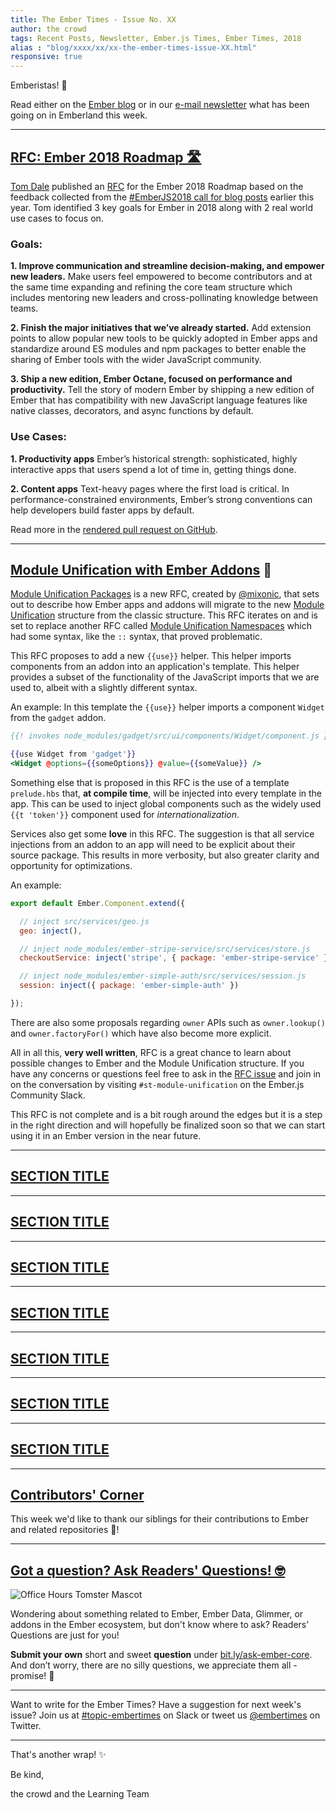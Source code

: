 ```yaml
---
title: The Ember Times - Issue No. XX
author: the crowd
tags: Recent Posts, Newsletter, Ember.js Times, Ember Times, 2018
alias : "blog/xxxx/xx/xx-the-ember-times-issue-XX.html"
responsive: true
---
```


<SAYING-HELLO-IN-YOUR-FAVORITE-LANGUAGE> Emberistas! 🐹

Read either on the [Ember blog](https://emberjs.com/blog/tags/newsletter.html) or in our [e-mail newsletter](https://the-emberjs-times.ongoodbits.com/) what has been going on in Emberland this week.

<SOME-INTRO-HERE-TO-KEEP-THEM-SUBSCRIBERS-READING>

---

## [RFC: Ember 2018 Roadmap 🛣](https://github.com/emberjs/rfcs/pull/364)

[Tom Dale](https://github.com/tomdale) published an [RFC](https://github.com/emberjs/rfcs/pull/364) for the Ember 2018 Roadmap based on the feedback collected from the [#EmberJS2018 call for blog posts](https://www.emberjs.com/blog/2018/05/02/ember-2018-roadmap-call-for-posts.html) earlier this year. Tom identified 3 key goals for Ember in 2018 along with 2 real world use cases to focus on.

### Goals:

**1. Improve communication and streamline decision-making, and empower new leaders.**
Make users feel empowered to become contributors and at the same time expanding and refining the core team structure which includes mentoring new leaders and cross-pollinating knowledge between teams.

**2. Finish the major initiatives that we’ve already started.**
Add extension points to allow popular new tools to be quickly adopted in Ember apps and standardize around ES modules and npm packages to better enable the sharing of Ember tools with the wider JavaScript community.

**3. Ship a new edition, Ember Octane, focused on performance and productivity.**
Tell the story of modern Ember by shipping a new edition of Ember that has compatibility with new JavaScript language features like native classes, decorators, and async functions by default.

### Use Cases:

**1. Productivity apps**
Ember’s historical strength: sophisticated, highly interactive apps that users spend a lot of time in, getting things done.

**2. Content apps**
Text-heavy pages where the first load is critical. In performance-constrained environments, Ember’s strong conventions can help developers build faster apps by default.

Read more in the [rendered pull request on GitHub](https://github.com/emberjs/rfcs/blob/26c4d83fb66568e1087a05818fb39a307ebf8da8/text/0000-roadmap-2018.md).

---

## [Module Unification with Ember Addons](https://github.com/emberjs/rfcs/pull/367) 🎁
[Module Unification Packages](https://github.com/emberjs/rfcs/pull/367) is a new RFC, created by [@mixonic](https://github.com/mixonic), that sets out to describe how Ember apps and addons will migrate to the new [Module Unification](https://github.com/emberjs/rfcs/blob/master/text/0143-module-unification.md) structure from the classic structure. This RFC iterates on and is set to replace another RFC called [Module Unification Namespaces](https://github.com/emberjs/rfcs/pull/309) which had some syntax, like the `::` syntax, that proved problematic.

This RFC proposes to add a new `{{use}}` helper. This helper imports components from an addon into an application's template. This helper provides a subset of the functionality of the JavaScript imports that we are used to, albeit with a slightly different syntax. 

An example: In this template the `{{use}}` helper imports a component `Widget` from the `gadget` addon.

```hbs
{{! invokes node_modules/gadget/src/ui/components/Widget/component.js }}

{{use Widget from 'gadget'}}
<Widget @options={{someOptions}} @value={{someValue}} />
```

Something else that is proposed in this RFC is the use of a template `prelude.hbs` that, **at compile time**, will be injected into every template in the app. This can be used to inject global components such as the widely used `{{t 'token'}}` component used for *internationalization*. 

Services also get some **love** in this RFC. The suggestion is that all service injections from an addon to an app will need to be explicit about their source package. This results in more verbosity, but also greater clarity and opportunity for optimizations.

An example:

```js
export default Ember.Component.extend({

  // inject src/services/geo.js
  geo: inject(),

  // inject node_modules/ember-stripe-service/src/services/store.js
  checkoutService: inject('stripe', { package: 'ember-stripe-service' }),

  // inject node_modules/ember-simple-auth/src/services/session.js
  session: inject({ package: 'ember-simple-auth' })

});
```

There are also some proposals regarding `owner` APIs such as `owner.lookup()` and `owner.factoryFor()` which have also become more explicit.

All in all this, **very well written**, RFC is a great chance to learn about possible changes to Ember and the Module Unification structure.
If you have any concerns or questions feel free to ask in the [RFC issue](https://github.com/emberjs/rfcs/pull/367) and join in on the conversation by visiting `#st-module-unification` on the Ember.js Community Slack.

This RFC is not complete and is a bit rough around the edges but it is a step in the right direction and will hopefully be finalized soon so that we can start using it in an Ember version in the near future.

---

## [SECTION TITLE](#section-url)


---

## [SECTION TITLE](#section-url)


---

## [SECTION TITLE](#section-url)


---

## [SECTION TITLE](#section-url)


---

## [SECTION TITLE](#section-url)


---

## [SECTION TITLE](#section-url)


---

## [SECTION TITLE](#section-url)


---


## [Contributors' Corner](https://guides.emberjs.com/release/contributing/repositories/)

<p>This week we'd like to thank our siblings for their contributions to Ember and related repositories 💖!</p>

---

## [Got a question? Ask Readers' Questions! 🤓](https://docs.google.com/forms/d/e/1FAIpQLScqu7Lw_9cIkRtAiXKitgkAo4xX_pV1pdCfMJgIr6Py1V-9Og/viewform)

<div class="blog-row">
  <img class="float-right small transparent padded" alt="Office Hours Tomster Mascot" title="Readers' Questions" src="/images/tomsters/officehours.png" />

  <p>Wondering about something related to Ember, Ember Data, Glimmer, or addons in the Ember ecosystem, but don't know where to ask? Readers’ Questions are just for you!</p>

<p><strong>Submit your own</strong> short and sweet <strong>question</strong> under <a href="https://bit.ly/ask-ember-core" target="rq">bit.ly/ask-ember-core</a>. And don’t worry, there are no silly questions, we appreciate them all - promise! 🤞</p>

</div>

---

Want to write for the Ember Times? Have a suggestion for next week's issue? Join us at [#topic-embertimes](https://embercommunity.slack.com/messages/C8P6UPWNN/) on Slack or tweet us [@embertimes](https://twitter.com/embertimes) on Twitter.

---


That's another wrap! ✨

Be kind,

the crowd and the Learning Team
